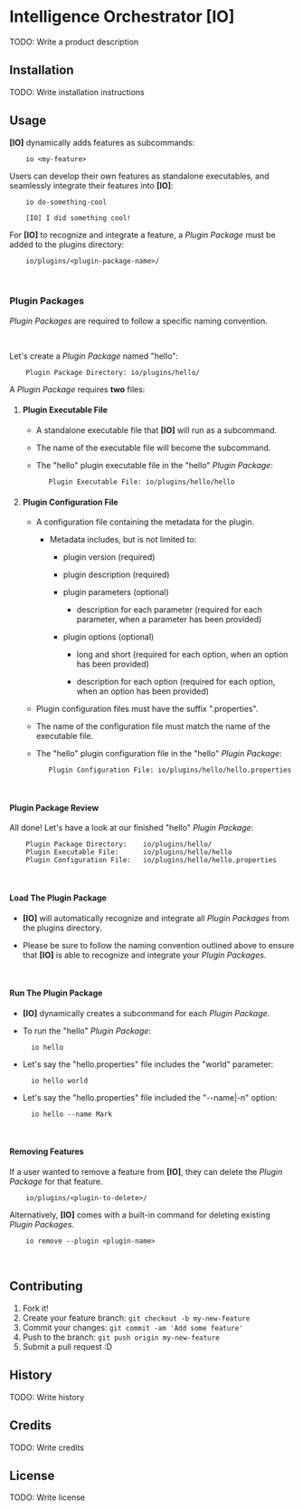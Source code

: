 # Intelligence Orchestrator [IO]

TODO: Write a product description

## Installation

TODO: Write installation instructions

## Usage

<b>[IO]</b> dynamically adds features as subcommands:

        io <my-feature>

Users can develop their own features as standalone executables, and seamlessly integrate their features into <b>[IO]</b>:

        io do-something-cool

        [IO] I did something cool!

For <b>[IO]</b> to recognize and integrate a feature, a <i>Plugin Package</i> must be added to the plugins directory:

        io/plugins/<plugin-package-name>/

<br />

### Plugin Packages

<i>Plugin Packages</i> are required to follow a specific naming convention.

<br />

Let's create a <i>Plugin Package</i> named "hello":

        Plugin Package Directory: io/plugins/hello/

A <i>Plugin Package</i> requires <b>two</b> files:

1. #### Plugin Executable File

    - A standalone executable file that <b>[IO]</b> will run as a subcommand.

   - The name of the executable file will become the subcommand.

   - The "hello" plugin executable file in the "hello" <i>Plugin Package</i>:

            Plugin Executable File: io/plugins/hello/hello

2. #### Plugin Configuration File

    - A configuration file containing the metadata for the plugin.
      - Metadata includes, but is not limited to:
        - plugin version (required)
        
        - plugin description (required)
        
        - plugin parameters (optional)
        
          - description for each parameter (required for each parameter, when a parameter has been provided)
        
        - plugin options (optional)

          - long and short (required for each option, when an option has been provided)

          - description for each option (required for each option, when an option has been provided)

   - Plugin configuration files must have the suffix ".properties".

   - The name of the configuration file must match the name of the executable file.

   - The "hello" plugin configuration file in the "hello" <i>Plugin Package</i>:

            Plugin Configuration File: io/plugins/hello/hello.properties

<br />

#### Plugin Package Review

All done! Let's have a look at our finished "hello" <i>Plugin Package</i>:

        Plugin Package Directory:    io/plugins/hello/
        Plugin Executable File:      io/plugins/hello/hello
        Plugin Configuration File:   io/plugins/hello/hello.properties

<br />

#### Load The Plugin Package

- <b>[IO]</b> will automatically recognize and integrate all <i>Plugin Packages</i> from the plugins directory.

- Please be sure to follow the naming convention outlined above to ensure that <b>[IO]</b> is able to recognize and integrate your <i>Plugin Packages</i>.

<br />

#### Run The Plugin Package

- <b>[IO]</b> dynamically creates a subcommand for each <i>Plugin Package</i>.

- To run the "hello" <i>Plugin Package</i>:

        io hello

- Let's say the "hello.properties" file includes the "world" parameter:

        io hello world

- Let's say the "hello.properties" file included the "--name|-n" option:

        io hello --name Mark

<br />

#### Removing Features

If a user wanted to remove a feature from <b>[IO]</b>, they can delete the <i>Plugin Package</i> for that feature.

        io/plugins/<plugin-to-delete>/

Alternatively, <b>[IO]</b> comes with a built-in command for deleting existing <i>Plugin Packages</i>.

        io remove --plugin <plugin-name>

<br />

## Contributing

1. Fork it!
2. Create your feature branch: `git checkout -b my-new-feature`
3. Commit your changes: `git commit -am 'Add some feature'`
4. Push to the branch: `git push origin my-new-feature`
5. Submit a pull request :D

## History

TODO: Write history

## Credits

TODO: Write credits

## License

TODO: Write license